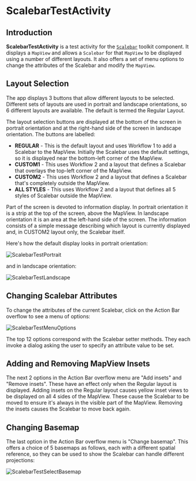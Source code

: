 # ScalebarTestActivity

## Introduction

**ScalebarTestActivity** is a test activity for the [`Scalebar`](./readme) toolkit component. It displays a `MapView` and allows a `Scalebar` for that `MapView` to be displayed using a number of different layouts. It also offers a set of menu options to change the attributes of the Scalebar and modify the `MapView`.

## Layout Selection

The app displays 3 buttons that allow different layouts to be selected. Different sets of layouts are used in portrait and landscape orientations, so 6 different layouts are available. The default is termed the Regular Layout.

The layout selection buttons are displayed at the bottom of the screen in portrait orientation and at the right-hand side of the screen in landscape orientation. The buttons are labelled:

* **REGULAR** - This is the default layout and uses Workflow 1 to add a Scalebar to the MapView. Initially the Scalebar uses the default settings, so it is displayed near the bottom-left corner of the MapView.
* **CUSTOM1** - This uses Workflow 2 and a layout that defines a Scalebar that overlays the top-left corner of the MapView.
* **CUSTOM2** - This uses Workflow 2 and a layout that defines a Scalebar that's completely outside the MapView.
* **ALL STYLES** - This uses Workflow 2 and a layout that defines all 5 styles of Scalebar outside the MapView.

Part of the screen is devoted to information display. In portrait orientation it is a strip at the top of the screen, above the MapView. In landscape orientation it is an area at the left-hand side of the screen. The information consists of a simple message describing which layout is currently displayed and, in CUSTOM2 layout only, the Scalebar itself.

Here's how the default display looks in portrait orientation:

![ScalebarTestPortrait](./Images/ScalebarTestPortrait.png)

and in landscape orientation:

![ScalebarTestLandscape](./Images/ScalebarTestLandscape.png)

## Changing Scalebar Attributes

To change the attributes of the current Scalebar, click on the Action Bar overflow to see a menu of options:

![ScalebarTestMenuOptions](./Images/ScalebarTestMenuOptions.png)

The top 12 options correspond with the Scalebar setter methods. They each invoke a dialog asking the user to specify an attribute value to be set.

## Adding and Removing MapView Insets

The next 2 options in the Action Bar overflow menu are "Add insets" and "Remove insets". These have an effect only when the Regular layout is displayed. Adding insets on the Regular layout causes yellow inset views to be displayed on all 4 sides of the MapView. These cause the Scalebar to be moved to ensure it's always in the visible part of the MapView. Removing the insets causes the Scalebar to move back again.

## Changing Basemap

The last option in the Action Bar overflow menu is "Change basemap". This offers a choice of 5 basemaps as follows, each with a different spatial reference, so they can be used to show the Scalebar can handle different projections:

![ScalebarTestSelectBasemap](./Images/ScalebarTestSelectBasemap.png)
